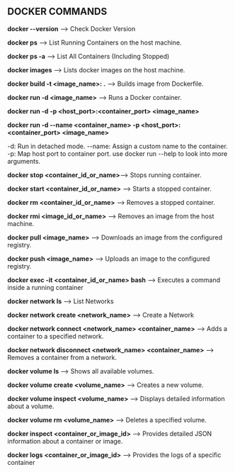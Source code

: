 **DOCKER COMMANDS**
------------------


**docker --version** --> Check Docker Version

**docker ps** --> List Running Containers on the host machine.

**docker ps -a** --> List All Containers (Including Stopped)

**docker images** --> Lists docker images on the host machine.

**docker build -t <image_name>:<tag> .** --> Builds image from Dockerfile.

**docker run -d <image_name>** --> Runs a Docker container.
    
**docker run -d -p <host_port>:<container_port> <image_name>**
    
**docker run -d --name <container_name> -p <host_port>:<container_port> <image_name>**
    
-d: Run in detached mode.
    --name: Assign a custom name to the container.
        -p: Map host port to container port.
            use docker run --help to look into more arguments.

**docker stop <container_id_or_name>**--> Stops running container.

**docker start <container_id_or_name>** --> Starts a stopped container.

**docker rm <container_id_or_name>** --> Removes a stopped container.

**docker rmi <image_id_or_name>** --> Removes an image from the host machine.

**docker pull <image_name>** --> Downloads an image from the configured registry.

**docker push <image_name>** --> Uploads an image to the configured registry.

**docker exec -it <container_id_or_name> bash** --> Executes a command inside a running container

**docker network ls** --> List Networks

**docker network create <network_name>** --> Create a Network

**docker network connect <network_name> <container_name>** --> Adds a container to a specified network.

**docker network disconnect <network_name> <container_name>** --> Removes a container from a network.

**docker volume ls** --> Shows all available volumes.

**docker volume create <volume_name>** --> Creates a new volume.

**docker volume inspect <volume_name>** --> Displays detailed information about a volume.

**docker volume rm <volume_name>** --> Deletes a specified volume.

**docker inspect <container_or_image_id>** --> Provides detailed JSON information about a container or image.

**docker logs <container_or_image_id>** --> Provides the logs of a specific container
